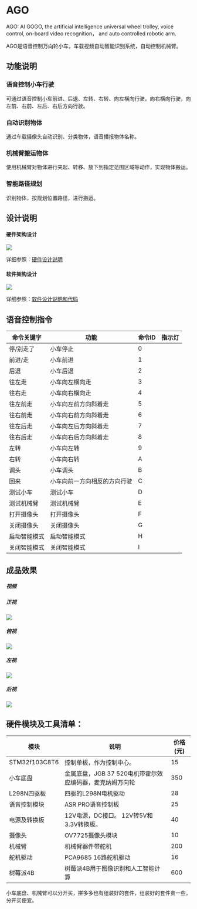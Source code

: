 # AGO
AGO: AI GOGO, the artificial intelligence universal wheel trolley, voice control, on-board video recognition， and auto controlled robotic arm.

AGO是语音控制万向轮小车，车载视频自动智能识别系统，自动控制机械臂。

## 功能说明
### 语音控制小车行驶
可通过语音控制小车前进、后退、左转、右转、向左横向行驶，向右横向行驶，向左前、右前、左后、右后方向行驶。

### 自动识别物体
通过车载摄像头自动识别、分类物体，语音播报物体名称。

### 机械臂搬运物体
使用机械臂对物体进行夹起、转移、放下到指定范围区域等动作，实现物体搬运。

### 智能路径规划
识别物体，按规划位置路径，进行搬运。

## 设计说明

#### 硬件架构设计

![](hardware/integrate_archetecture.png)

详细参照：[硬件设计说明](hardware/README.md)

#### 软件架构设计

![](software/archetecture.png)

详细参照：[软件设计说明和代码](software/README.md)

## 语音控制指令

| 命令关键字     | 功能                         | 命令ID |    指示灯|
| ------------ | --------------------------- | ------ | ------  |
| 停/别走了     | 小车停止                      |  0     |         |
| 前进/走       | 小车前进                      | 1     |         |
| 后退         | 小车后退                       |  2     |         |
| 往左走       | 小车向左横向走                  | 3     |         |
| 往右走       | 小车向右横向走                  | 4     |         |
| 往左前走     | 小车向左前方向斜着走             | 5     |         |
| 往右前走     | 小车向右前方向斜着走             | 6     |         |
| 往左后走     | 小车向左后方向斜着走             | 7     |         |
| 往右后走     | 小车向右后方向斜着走             | 8     |         |
| 左转        | 小车向左转                      | 9     |         |
| 右转        | 小车向右转                      | A     |         |
| 调头        | 小车调头                        | B     |         |
| 回来        | 小车向前一方向相反的方向行驶       | C     |         |
| 测试小车    | 测试小车                         | D     |         |
| 测试机械臂   | 测试机械臂                       | E     |         |
| 打开摄像头   | 打开摄像头                       | F     |         |
| 关闭摄像头   | 关闭摄像头                       | G     |         |
| 启动智能模式 | 启动智能模式                      | H     |         |
| 关闭智能模式 | 关闭智能模式                      | I     |         |

## 成品效果

##### 视频

##### 正视
![](AGO_F.png)

##### 俯视
![](AGO_T.png)

##### 左视
![](AGO.png)

##### 后视
![](AGO_B.png)


## 硬件模块及工具清单：

| 模块          | 说明                                                         | 价格(元) |
| ------------- | ------------------------------------------------------------ | -------- |
| STM32f103C8T6 | 控制单板，作为控制中心。                                        | 15       |
| 小车底盘       | 金属底盘，JGB 37 520电机带霍尔效应编码器，麦克纳姆万向轮             | 350       |
| L298N四驱板    | 四驱的L298N电机驱动                                           | 28       |
| 语音控制模块    | ASR PRO语音控制板                                             | 25       |
| 电源及转换板    | 12V电源，DC接口。 12V转5V和3.3V转换板。                         | 40       |
| 摄像头         | OV7725摄像头模块                                               | 10       |
| 机械臂         | 机械臂器件带舵机                                               | 200       |
| 舵机驱动       | PCA9685 16路舵机驱动                                          | 16       |
| 树莓派4B       | 树莓派4B用于图像识别和人工智能计算                                | 600       |

小车底盘、机械臂可以分开买，拼多多也有组装好的套件，组装好的套件贵一些，分开买便宜。
